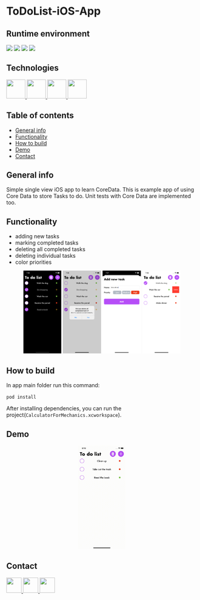 # ToDoList-iOS-App

## Runtime environment
<img src="https://img.shields.io/badge/Swift-5.3-orange.svg?style=flat" /> <img src="https://img.shields.io/badge/iOS-13.0-blue.svg?style=flat" /> <img src="https://img.shields.io/badge/Xcode-12.4-blue.svg?style=flat" /> <img src="https://img.shields.io/badge/MacOS-11.2.3-blue.svg?style=flat" />

## Technologies
<a href="https://developer.apple.com/swift/"> <img src="https://i.imgur.com/dYAJWbw.png" width="50" height="50" /> </a>
<a href="https://developer.apple.com/support/xcode/"> <img src="https://i.imgur.com/vDFUkmr.png" width="50" height="50" /> </a>
<a href="https://developer.apple.com/documentation/coredata"> <img src="https://i.imgur.com/6ddmXPM.png" width="50" height="50" /> </a>
<a href="https://cocoapods.org"> <img src="https://i.imgur.com/pgrumIx.png" width="50" height="50" /> </a>


## Table of contents
* [General info](#general-info)
* [Functionality](#functionality)
* [How to build](#how-to-build)
* [Demo](#demo)
* [Contact](#contact)

## General info

Simple single view iOS app to learn CoreData. This is example app of using Core Data to store Tasks to do. Unit tests with Core Data are implemented too.

## Functionality

- adding new tasks
- marking completed tasks
- deleting all completed tasks
- deleting individual tasks
- color priorities

<p align="center"> <img src="Screenshots/screenshot1.png"{:height="20%" width="20%"} />
		               <img src="Screenshots/screenshot2.png"{:height="20%" width="20%"} />
                   <img src="Screenshots/screenshot3.png"{:height="20%" width="20%"} />
                   <img src="Screenshots/screenshot4.png"{:height="20%" width="20%"} /> </p>

## How to build

In app main folder run this command:
```
pod install
```
After installing dependencies, you can run the project(`CalculatorForMechanics.xcworkspace`).

## Demo
<p align="center"> <img src="screenshots/demo.gif" {:height="25%" width="25%"} /> </p>

## Contact
<a href="https://www.linkedin.com/in/michał-nowak-53075a17a/"> <img src="https://i.imgur.com/Ba61VxB.png" width="40" height="40" /> </a>
<a href="https://twitter.com/mnowak061"> <img src="https://imgur.com/ocbAQn7.png" width="40" height="40" /> </a>
<a href="https://www.kaggle.com/mnowak061"> <img src="https://i.imgur.com/OUxxJ3I.png" width="40" height="40" /> </a>
